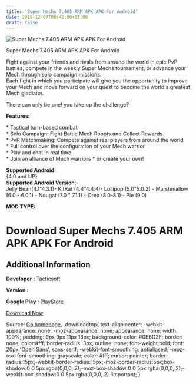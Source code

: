 ```yaml
---
title: 'Super Mechs 7.405 ARM APK APK For Android'
date: 2019-12-07T06:42:00+01:00
draft: false
---
```


![Super Mechs 7.405 ARM APK APK For Android](https://i0.wp.com/apkhome.net/wp-content/uploads/2019/12/Super-Mechs-7.405-ARM-APK.png "Super Mechs 7.405 ARM APK APK For Android")

  

Super Mechs 7.405 ARM APK APK For Android

Fight against your friends and rivals from around the world in epic PvP battles, compete in the weekly Super Mechs tournament, or advance your Mech through solo campaign missions.  
Each fight in which you participate will give you the opportunity to improve your Mech and move forward on your quest to become the world's greatest Mech gladiator.

There can only be one! you take up the challenge?

**Features:**

\* Tactical turn-based combat  
\* Solo Campaign: Fight Battle Mech Robots and Collect Rewards  
\* PvP Matchmaking: Compete against real players from around the world  
\* Full control over the configuration of your Mech warrior  
\* Play and chat in real time  
\* Join an alliance of Mech warriors \* or create your own!

**Supported Android**  
{4.0 and UP}  
**Supported Android Version**:-  
Jelly Bean(4.1"4.3.1)- KitKat (4.4"4.4.4)- Lollipop (5.0"5.0.2) - Marshmallow (6.0 - 6.0.1) - Nougat (7.0 " 7.1.1) - Oreo (8.0-8.1) - Pie (9.0)

**MOD TYPE:**

Download Super Mechs 7.405 ARM APK APK For Android
==================================================

Additional Information
----------------------

**Developer :** Tacticsoft

**Version :**

**Google Play :** [PlayStore](https://play.google.com/store/apps/details?id=air.com.supermechs.superapp)

  

[Download Now](https://store4app.co/post/super-mechs-7-405-arm-apk-apk-for-android_1575694076)

  
Source: [Go homepage.](https://store4app.co/post/super-mechs-7-405-arm-apk-apk-for-android_1575694076) .downloadtop{ text-align:center; -webkit-appearance: none; -moz-appearance: none; appearance: none; width: 100%; padding: 9px 9px 11px 13px; background-color: #0EBD3F; border: none; color:#fff; border-radius: 3px; outline: none; font-weight;bold; font: 20px 'Open Sans', sans-serif; -webkit-font-smoothing: antialiased; -moz-osx-font-smoothing: grayscale; color: #fff; cursor: pointer; border-radius:15px;-webkit-border-radius:15px;-moz-border-radius:5px;box-shadow:0 0 5px rgba(0,0,0,.2);-moz-box-shadow:0 0 5px rgba(0,0,0,.2);-webkit-box-shadow:0 0 5px rgba(0,0,0,.2) !important; }